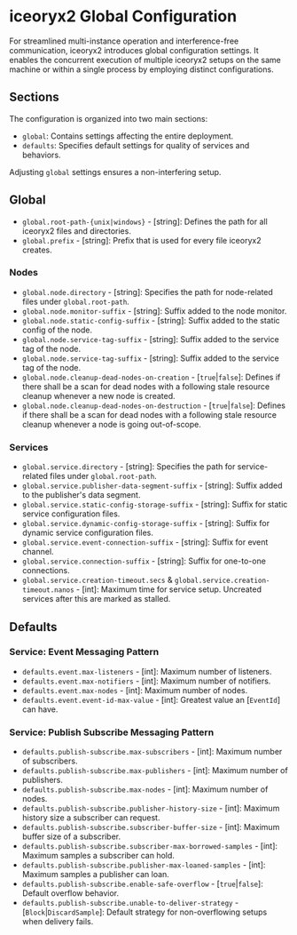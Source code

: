 # iceoryx2 Global Configuration

For streamlined multi-instance operation and interference-free communication,
iceoryx2 introduces global configuration settings. It enables the concurrent
execution of multiple iceoryx2 setups on the same machine or within a single
process by employing distinct configurations.

## Sections

The configuration is organized into two main sections:

 * `global`: Contains settings affecting the entire deployment.
 * `defaults`: Specifies default settings for quality of services and behaviors.

Adjusting `global` settings ensures a non-interfering setup.

## Global

 * `global.root-path-{unix|windows}` - [string]: Defines the path for all iceoryx2 files and directories.
 * `global.prefix` - [string]: Prefix that is used for every file iceoryx2 creates.

### Nodes

 * `global.node.directory` - [string]: Specifies the path for node-related files under `global.root-path`.
 * `global.node.monitor-suffix` - [string]: Suffix added to the node monitor.
 * `global.node.static-config-suffix` - [string]: Suffix added to the static config of the node.
 * `global.node.service-tag-suffix` - [string]: Suffix added to the service tag of the node.
 * `global.node.service-tag-suffix` - [string]: Suffix added to the service tag of the node.
 * `global.node.cleanup-dead-nodes-on-creation` - [`true`|`false`]: Defines if there shall be a scan for dead nodes with a following stale resource cleanup whenever a new node is created.
 * `global.node.cleanup-dead-nodes-on-destruction` - [`true`|`false`]: Defines if there shall be a scan for dead nodes with a following stale resource cleanup whenever a node is going out-of-scope.


### Services

 * `global.service.directory` - [string]: Specifies the path for service-related files under `global.root-path`.
 * `global.service.publisher-data-segment-suffix` - [string]: Suffix added to the publisher's data segment.
 * `global.service.static-config-storage-suffix` - [string]: Suffix for static service configuration files.
 * `global.service.dynamic-config-storage-suffix` - [string]: Suffix for dynamic service configuration files.
 * `global.service.event-connection-suffix` - [string]: Suffix for event channel.
 * `global.service.connection-suffix` - [string]: Suffix for one-to-one connections.
 * `global.service.creation-timeout.secs` & `global.service.creation-timeout.nanos` - [int]: Maximum time for service setup. Uncreated services after this are marked as stalled.

## Defaults

### Service: Event Messaging Pattern

 * `defaults.event.max-listeners` - [int]: Maximum number of listeners.
 * `defaults.event.max-notifiers` - [int]: Maximum number of notifiers.
 * `defaults.event.max-nodes` - [int]: Maximum number of nodes.
 * `defaults.event.event-id-max-value` - [int]: Greatest value an [`EventId`] can have.

### Service: Publish Subscribe Messaging Pattern

 * `defaults.publish-subscribe.max-subscribers` - [int]: Maximum number of subscribers.
 * `defaults.publish-subscribe.max-publishers` - [int]: Maximum number of publishers.
 * `defaults.publish-subscribe.max-nodes` - [int]: Maximum number of nodes.
 * `defaults.publish-subscribe.publisher-history-size` - [int]: Maximum history size a subscriber can request.
 * `defaults.publish-subscribe.subscriber-buffer-size` - [int]: Maximum buffer size of a subscriber.
 * `defaults.publish-subscribe.subscriber-max-borrowed-samples` - [int]: Maximum samples a subscriber can hold.
 * `defaults.publish-subscribe.publisher-max-loaned-samples` - [int]: Maximum samples a publisher can loan.
 * `defaults.publish-subscribe.enable-safe-overflow` - [`true`|`false`]: Default overflow behavior.
 * `defaults.publish-subscribe.unable-to-deliver-strategy` - [`Block`|`DiscardSample`]: Default strategy for non-overflowing setups when delivery fails.
